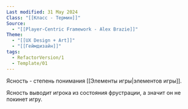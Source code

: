 ```yaml
---
Last modified: 31 May 2024
Class: "[[Класс - Термин]]"
Source:
  - "[[Player-Centric Framework - Alex Brazie]]"
Theme:
  - "[[UX Design + Art]]"
  - "[[Геймдизайн]]"
tags:
  - RefactorVersion/1
  - Template/01
---
```

Ясность - степень понимания [[Элементы игры|элементов игры]].

Ясность выводит игрока из состояния фрустрации, а значит он не покинет игру.